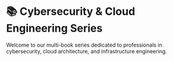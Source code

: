 # 📚 Cybersecurity & Cloud Engineering Series

Welcome to our multi-book series dedicated to professionals in cybersecurity, cloud architecture, and infrastructure engineering.